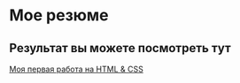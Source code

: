 # Мое резюме

## Результат вы можете посмотреть тут

<a href='https://resume01-pq00qtfc5-egorborisov777.vercel.app'>Моя первая работа на HTML & CSS</a>  

